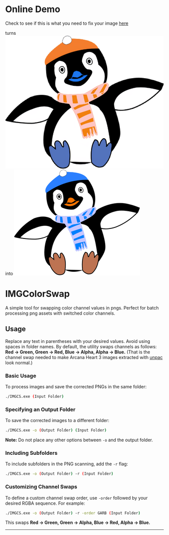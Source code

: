 # Online Demo
Check to see if this is what you need to fix your image [here](https://cswap.mcallbos.co)

turns ![this](wrong.png) into ![this](upscaled_image.png)



# IMGColorSwap
A simple tool for swapping color channel values in pngs. Perfect for batch processing png assets with switched color channels.

## Usage
Replace any text in parentheses with your desired values. Avoid using spaces in folder names. By default, the utility swaps channels as follows: **Red → Green, Green → Red, Blue → Alpha, Alpha → Blue.**
(That is the channel swap needed to make Arcana Heart 3 images extracted with [unpac](https://github.com/super-continent/unPAC) look normal.)

### Basic Usage
To process images and save the corrected PNGs in the same folder:
```bash
./IMGCS.exe (Input Folder)
```

### Specifying an Output Folder
To save the corrected images to a different folder:
```bash
./IMGCS.exe -o (Output Folder) (Input Folder)
```
**Note:** Do not place any other options between `-o` and the output folder.

### Including Subfolders
To include subfolders in the PNG scanning, add the `-r` flag:
```bash
./IMGCS.exe -o (Output Folder) -r (Input Folder)
```

### Customizing Channel Swaps
To define a custom channel swap order, use `-order` followed by your desired RGBA sequence. For example:
```bash
./IMGCS.exe -o (Output Folder) -r -order GARB (Input Folder)
```
This swaps **Red → Green, Green → Alpha, Blue → Red, Alpha → Blue.**

--- 
